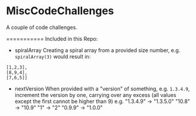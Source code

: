 # MiscCodeChallenges
A couple of code challenges.

===========
Included in this Repo:

- spiralArray
Creating a spiral array from a provided size number, e.g.
`spiralArray(3)` would result in:
```
[1,2,3],
[8,9,4],
[7,6,5]]
```

- nextVersion
When provided with a "version" of something, e.g. `1.3.4.9`, increment the version by one, carrying over any excess (all values except the first cannot be higher than 9)
e.g.
"1.3.4.9" -> "1.3.5.0"
"10.8" -> "10.9"
"1" -> "2"
"0.9.9" -> "1.0.0"
